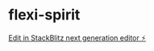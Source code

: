 # flexi-spirit

[Edit in StackBlitz next generation editor ⚡️](https://stackblitz.com/~/github.com/annarasi/flexi-spirit)